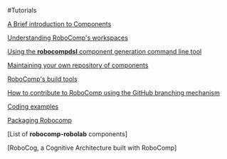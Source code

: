 #Tutorials


[A Brief introduction to Components](components.md)

[Understanding RoboComp's workspaces](workspaceModel.md)

[Using the **robocompdsl** component generation command line tool](robocompdsl.md)

[Maintaining your own repository of components](using_github.md)

[RoboComp's  build tools ](buildTools.md)

[How to contribute to RoboComp using the GitHub branching mechanism](contribute/contribute.md)

[Coding examples](code-examples)

[Packaging Robocomp ](packaging.md)

[List of **robocomp-robolab** components]

[RoboCog, a Cognitive Architecture built with RoboComp]





